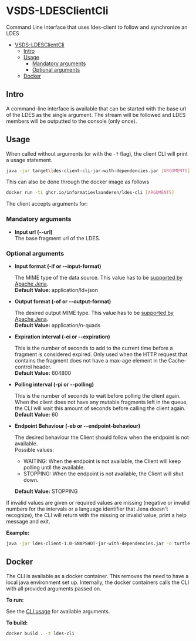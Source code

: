 # VSDS-LDESClientCli
Command Line Interface that uses ldes-client to follow and synchronize an LDES

<!-- TOC -->

- [VSDS-LDESClientCli](#vsds-ldesclientcli)
    - [Intro](#intro)
    - [Usage](#usage)
        - [Mandatory arguments](#mandatory-arguments)
        - [Optional arguments](#optional-arguments)
    - [Docker](#docker)

<!-- /TOC -->

## Intro

A command-line interface is available that can be started with the base url of the LDES as the single argument.
The stream will be followed and LDES members will be outputted to the console (only once).

## Usage

When called without arguments (or with the `-?` flag), the client CLI will print a usage statement.

```bash
java -jar target\ldes-client-cli-jar-with-dependencies.jar [ARGUMENTS]
```
This can also be done through the docker image as follows
```bash
docker run -ti ghcr.io/informatievlaanderen/ldes-cli [ARGUMENTS]
```

The client accepts arguments for:

### Mandatory arguments

  - **Input url (--url)**  
    The base fragment url of the LDES.

### Optional arguments 

- **Input format (-if or --input-format)**

  The MIME type of the data source. This value has to be [supported by Apache Jena](https://www.javadoc.io/doc/org.apache.jena/jena-arq/4.6.0/org/apache/jena/riot/Lang.html).  
  **Default Value:** application/ld+json

- **Output format (-of or --output-format)**

  The desired output MIME type. This value has to be [supported by Apache Jena](https://www.javadoc.io/doc/org.apache.jena/jena-arq/4.6.0/org/apache/jena/riot/Lang.html).  
  **Default Value:** application/n-quads

- **Expiration interval (-ei or --expiration)**

  This is the number of seconds to add to the current time before a fragment is considered expired. Only used when the HTTP request that contains the fragment does not have a max-age element in the Cache-control header.   
  **Default Value:** 604800

- **Polling interval (-pi or --polling)**

  This is the number of seconds to wait before polling the client again. When the client does not have any mutable fragments left in the queue, the CLI will wait this amount of seconds before calling the client again.   
  **Default Value:** 60

- **Endpoint Behaviour (-eb or --endpoint-behaviour)**

  The desired behaviour the Client should follow when the endpoint is not available.   
  Possible values: 
  - WAITING: When the endpoint is not available, the Client will keep polling until the available.
  - STOPPING: When the endpoint is not available, the Client will shut down.

  **Default Value:** STOPPING


If invalid values are given or required values are missing (negative or invalid numbers for the intervals or a language identifier that Jena doesn't recognize), the CLI will return with the missing or invalid value, print a help message and exit.

**Example:**

```bash
java -jar ldes-client-1.0-SNAPSHOT-jar-with-dependencies.jar -o turtle http://localhost:10101/ldes-test
```

## Docker

The CLI is available as a docker container. This removes the need to have a local java environment set up.
Internally, the docker containers calls the CLI with all provided arguments passed on.

**To run:**

See the [CLI usage](#usage) for available arguments.

**To build:**

```bash
docker build . -t ldes-cli
```
